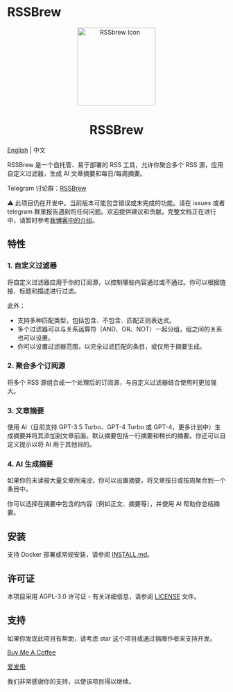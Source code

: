 # RSSBrew

<div align="center">
  <img src="https://github.com/yinan-c/RSSbrew/assets/95043151/15876fda-28aa-468f-b012-f1bbc4c03a84" alt="RSSbrew Icon" width="180"/>
  <h1>RSSBrew</h1>
</div>

[English](README.md) | 中文

RSSBrew 是一个自托管、易于部署的 RSS 工具，允许你聚合多个 RSS 源，应用自定义过滤器，生成 AI 文章摘要和每日/每周摘要。

Telegram 讨论群：[RSSBrew](https://t.me/rssbrew)

⚠️ 此项目仍在开发中。当前版本可能包含错误或未完成的功能。请在 issues 或者 telegram 群里报告遇到的任何问题。欢迎提供建议和贡献。完整文档正在进行中，请暂时参考[我博客中的介绍](https://yinan.me/rssbrew-config)。

## 特性

### 1. 自定义过滤器

将自定义过滤器应用于你的订阅源，以控制哪些内容通过或不通过。你可以根据链接、标题和描述进行过滤。

此外：

- 支持多种匹配类型，包括包含、不包含、匹配正则表达式。
- 多个过滤器可以与关系运算符（AND、OR、NOT）一起分组，组之间的关系也可以设置。
- 你可以设置过滤器范围，以完全过滤匹配的条目，或仅用于摘要生成。

### 2. 聚合多个订阅源

将多个 RSS 源组合成一个处理后的订阅源，与自定义过滤器结合使用时更加强大。

### 3. 文章摘要

使用 AI（目前支持 GPT-3.5 Turbo、GPT-4 Turbo 或 GPT-4，更多计划中）生成摘要并将其添加到文章前面。默认摘要包括一行摘要和稍长的摘要。你还可以自定义提示以将 AI 用于其他目的。

### 4. AI 生成摘要

如果你的未读被大量文章所淹没，你可以设置摘要，将文章按日或按周聚合到一个条目中。

你可以选择在摘要中包含的内容（例如正文、摘要等），并使用 AI 帮助你总结摘要。

## 安装

支持 Docker 部署或常规安装，请参阅 [INSTALL.md](INSTALL.md)。

## 许可证

本项目采用 AGPL-3.0 许可证 - 有关详细信息，请参阅 [LICENSE](LICENSE) 文件。

## 支持

如果你发现此项目有帮助，请考虑 star 这个项目或通过捐赠作者来支持开发。

[Buy Me A Coffee](https://www.buymeacoffee.com/yinan)

[爱发电](https://afdian.net/a/yinanc)

我们非常感谢你的支持，以使该项目得以继续。